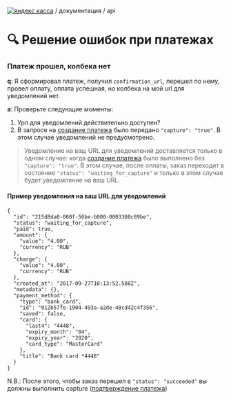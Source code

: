 [![яндекс касса](/i/yakassalogo.png "Яндекс Касса")](https://kassa.yandex.ru) / документация / api

:mag: Решение ошибок при платежах
=================================

### Платеж прошел, колбека нет

**q**: Я сформировал платеж, получил `confirmation_url`, перешел по нему, провел оплату, оплата успешная, но колбека на мой url для уведомлений нет.

**a**: Проверьте следующие моменты:
1. Урл для уведомлений действительно доступен?
2. В запросе на [создание платежа](https://kassa.yandex.ru/docs/checkout-api/#sozdanie-platezha) было передано `"capture": "true"`. В этом случае уведомлений не предусмотрено.

> Уведомление на ваш URL для уведомлений доставляется только в одном случае: когда [создание платежа](https://kassa.yandex.ru/docs/checkout-api/#sozdanie-platezha) было выполнено без `"capture": "true"`. В этом случае, после оплаты, заказ переходит в состояние `"status": "waiting_for_capture"` и только в этом случае будет уведомление на ваш URL.

#### Пример уведомления на ваш URL для уведомлений

```
{
  "id": "215d8da0-000f-50be-b000-0003308c89be",
  "status": "waiting_for_capture",
  "paid": true,
  "amount": {
    "value": "4.00",
    "currency": "RUB"
  },
  "charge": {
    "value": "4.00",
    "currency": "RUB"
  },
  "created_at": "2017-09-27T10:13:52.588Z",
  "metadata": {},
  "payment_method": {
    "type": "bank_card",
    "id": "012b57fe-1904-493a-a2de-48cd42c4f356",
    "saved": false,
    "card": {
      "last4": "4448",
      "expiry_month": "04",
      "expiry_year": "2020",
      "card_type": "MasterCard"
    },
    "title": "Bank card *4448"
  }
}
```

N.B.: После этого, чтобы заказ перешел в `"status": "succeeded"` вы должны выполнить capture ([подтверждение платежа](https://kassa.yandex.ru/docs/checkout-api/#podtwerzhdenie-platezha))
